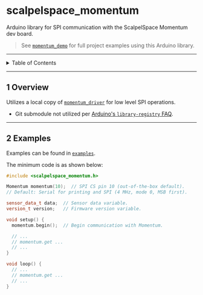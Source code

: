 # scalpelspace_momentum

Arduino library for SPI communication with the ScalpelSpace Momentum dev board.

> See [`momentum_demo`](https://github.com/scalpelspace/momentum_demo) for full
> project examples using this Arduino library.

---

<details markdown="1">
  <summary>Table of Contents</summary>

<!-- TOC -->
* [scalpelspace_momentum](#scalpelspace_momentum)
  * [1 Overview](#1-overview)
  * [2 Examples](#2-examples)
<!-- TOC -->

</details>

---

## 1 Overview

Utilizes a local copy of [
`momentum_driver`](https://github.com/scalpelspace/momentum_driver) for low
level SPI operations.

- Git submodule not utilized per [Arduino's
  `library-registry` FAQ](https://github.com/arduino/library-registry/blob/main/FAQ.md#are-git-submodules-supported).

---

## 2 Examples

Examples can be found in [`examples`](examples).

The minimum code is as shown below:

```cpp
#include <scalpelspace_momentum.h>

Momentum momentum(10);  // SPI CS pin 10 (out-of-the-box default).
// Default: Serial for printing and SPI (4 MHz, mode 0, MSB first).

sensor_data_t data;  // Sensor data variable.
version_t version;   // Firmware version variable.

void setup() {
  momentum.begin();  // Begin communication with Momentum.

  // ...
  // momentum.get ...
  // ...
}

void loop() {
  // ...
  // momentum.get ...
  // ...
}
```
